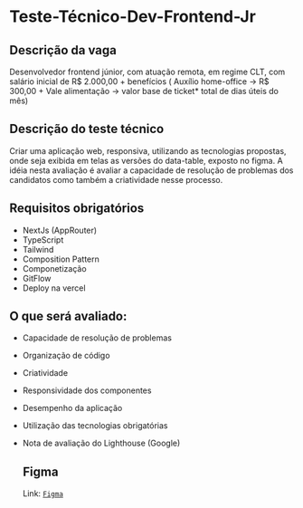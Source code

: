 # Teste-Técnico-Dev-Frontend-Jr
## Descrição da vaga
Desenvolvedor frontend júnior, com atuação remota, em regime CLT, com salário inicial de R$ 2.000,00 + benefícios ( Auxílio home-office -> R$ 300,00 + Vale alimentação -> valor base de ticket* total de dias úteis do mês)
## Descrição do teste técnico
Criar uma aplicação web, responsiva, utilizando as tecnologias propostas, onde seja exibida em telas as versões do data-table, exposto no figma.
A idéia nesta avaliação é avaliar a capacidade de resolução de problemas dos candidatos como também a criatividade nesse processo.

## Requisitos obrigatórios
- NextJs (AppRouter)
- TypeScript
- Tailwind
- Composition Pattern
- Componetização
- GitFlow
- Deploy na vercel

## O que será avaliado:
- Capacidade de resolução de problemas
- Organização de código
- Criatividade
- Responsividade dos componentes
- Desempenho da aplicação
- Utilização das tecnologias obrigatórias
- Nota de avaliação do Lighthouse (Google)

  ## Figma
  Link: [`Figma`](https://www.figma.com/file/pXIEbENrC64kRCMbvctXnv/Teste-T%C3%A9cnico-Desenvolvedor-Jr.-Front-End?type=design&node-id=0-1&mode=design)
